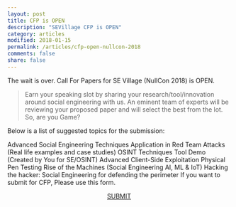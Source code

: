 ```yaml
---
layout: post
title: CFP is OPEN
description: "SEVillage CFP is OPEN"
category: articles
modified: 2018-01-15
permalink: /articles/cfp-open-nullcon-2018
comments: false
share: false
---
```


The wait is over. Call For Papers for SE Village (NullCon 2018) is OPEN. 

> Earn your speaking slot by sharing your research/tool/innovation around social engineering with us. An eminent team of experts will be reviewing your proposed paper and will select the best from the lot. So, are you Game?

Below is a list of suggested topics for the submission:

Advanced Social Engineering Techniques
Application in Red Team Attacks (Real life examples and case studies) 
OSINT Techniques
Tool Demo (Created by You for SE/OSINT)
Advanced Client-Side Exploitation
Physical Pen Testing
Rise of the Machines (Social Engineering AI, ML & IoT) 
Hacking the hacker: Social Engineering for defending the perimeter
If you want to submit for CFP, Please use this form.

<center><a href="https://docs.google.com/forms/d/e/1FAIpQLSd-dMgdeOjJr4E1VfycPXZ8ClLbm9Yn0kmCbNW7hYO3a5L0cQ/viewform" class="button">SUBMIT</a></center>